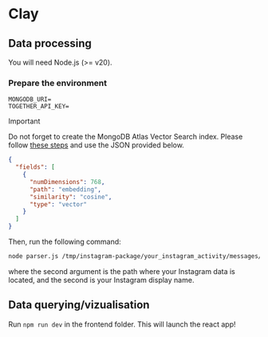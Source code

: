 # Clay

## Data processing

You will need Node.js (>= v20).

### Prepare the environment

```
MONGODB_URI=
TOGETHER_API_KEY=
```

> [!IMPORTANT]  
> Do not forget to create the MongoDB Atlas Vector Search index. Please follow [these steps](https://www.mongodb.com/docs/compass/current/indexes/create-vector-search-index/) and use the JSON provided below.

```json
{
  "fields": [
    {
      "numDimensions": 768,
      "path": "embedding",
      "similarity": "cosine",
      "type": "vector"
    }
  ]
}
```

Then, run the following command:

```sh
node parser.js /tmp/instagram-package/your_instagram_activity/messages/inbox simon
```

where the second argument is the path where your Instagram data is located, and the second is your Instagram display name.

## Data querying/vizualisation

Run `npm run dev` in the frontend folder. This will launch the react app!
